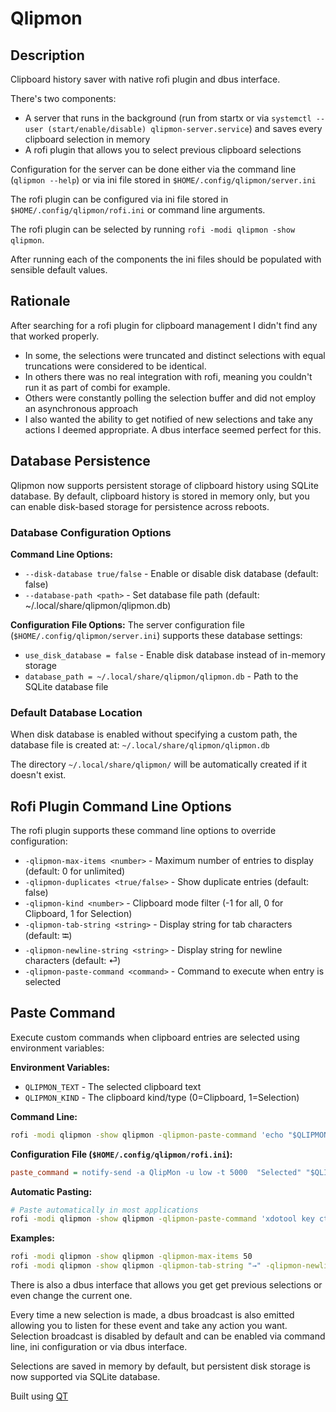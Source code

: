 # Qlipmon

## Description

Clipboard history saver with native rofi plugin and dbus interface.

There's two components:

* A server that runs in the background (run from startx or via `systemctl --user (start/enable/disable) qlipmon-server.service`) and saves every clipboard selection in memory
* A rofi plugin that allows you to select previous clipboard selections

Configuration for the server can be done either via the command line (`qlipmon --help`) or via ini file stored in `$HOME/.config/qlipmon/server.ini`

The rofi plugin can be configured via ini file stored in `$HOME/.config/qlipmon/rofi.ini` or command line arguments.

The rofi plugin can be selected by running `rofi -modi qlipmon -show qlipmon`.

After running each of the components the ini files should be populated with sensible default values.

## Rationale

After searching for a rofi plugin for clipboard management I didn't find any that worked properly.

* In some, the selections were truncated and distinct selections with equal truncations were considered to be identical.
* In others there was no real integration with rofi, meaning you couldn't run it as part of combi for example.
* Others were constantly polling the selection buffer and did not employ an asynchronous approach
* I also wanted the ability to get notified of new selections and take any actions I deemed appropriate. A dbus interface seemed perfect for this.

## Database Persistence

Qlipmon now supports persistent storage of clipboard history using SQLite database. By default, clipboard history is stored in memory only, but you can enable disk-based storage for persistence across reboots.

### Database Configuration Options

**Command Line Options:**

* `--disk-database true/false` - Enable or disable disk database (default: false)
* `--database-path <path>` - Set database file path (default: ~/.local/share/qlipmon/qlipmon.db)

**Configuration File Options:**
The server configuration file (`$HOME/.config/qlipmon/server.ini`) supports these database settings:

* `use_disk_database = false` - Enable disk database instead of in-memory storage
* `database_path = ~/.local/share/qlipmon/qlipmon.db` - Path to the SQLite database file

### Default Database Location

When disk database is enabled without specifying a custom path, the database file is created at:
`~/.local/share/qlipmon/qlipmon.db`

The directory `~/.local/share/qlipmon/` will be automatically created if it doesn't exist.

## Rofi Plugin Command Line Options

The rofi plugin supports these command line options to override configuration:

* `-qlipmon-max-items <number>` - Maximum number of entries to display (default: 0 for unlimited)
* `-qlipmon-duplicates <true/false>` - Show duplicate entries (default: false)
* `-qlipmon-kind <number>` - Clipboard mode filter (-1 for all, 0 for Clipboard, 1 for Selection)
* `-qlipmon-tab-string <string>` - Display string for tab characters (default: ⭾)
* `-qlipmon-newline-string <string>` - Display string for newline characters (default: ⏎)
* `-qlipmon-paste-command <command>` - Command to execute when entry is selected

## Paste Command

Execute custom commands when clipboard entries are selected using environment variables:

**Environment Variables:**

* `QLIPMON_TEXT` - The selected clipboard text
* `QLIPMON_KIND` - The clipboard kind/type (0=Clipboard, 1=Selection)

**Command Line:**

```bash
rofi -modi qlipmon -show qlipmon -qlipmon-paste-command 'echo "$QLIPMON_TEXT"'
```

**Configuration File (`$HOME/.config/qlipmon/rofi.ini`):**

```ini
paste_command = notify-send -a QlipMon -u low -t 5000  "Selected" "$QLIPMON_TEXT"
```

**Automatic Pasting:**

```bash
# Paste automatically in most applications
rofi -modi qlipmon -show qlipmon -qlipmon-paste-command 'xdotool key ctrl+V'
```

**Examples:**

```bash
rofi -modi qlipmon -show qlipmon -qlipmon-max-items 50
rofi -modi qlipmon -show qlipmon -qlipmon-tab-string "→" -qlipmon-newline-string "¶"
```

There is also a dbus interface that allows you get get previous selections or even change the current one.

Every time a new selection is made, a dbus broadcast is also emitted allowing you to listen for these event and take any action you want.
Selection broadcast is disabled by default and can be enabled via command line, ini configuration or via dbus interface.

Selections are saved in memory by default, but persistent disk storage is now supported via SQLite database.

Built using [QT](https://qt.io)
